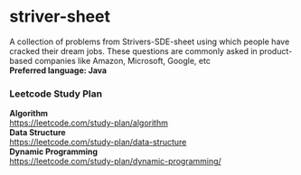 # striver-sheet
A collection of problems from Strivers-SDE-sheet using which people have cracked their dream jobs. These questions are commonly asked in product-based companies like Amazon, Microsoft, Google, etc<br>
<b>Preferred language: Java</b>
### Leetcode Study Plan
<b>Algorithm</b><br>
https://leetcode.com/study-plan/algorithm<br>
<b>Data Structure</b><br>
https://leetcode.com/study-plan/data-structure<br>
<b>Dynamic Programming</b><br>
https://leetcode.com/study-plan/dynamic-programming/<br>
